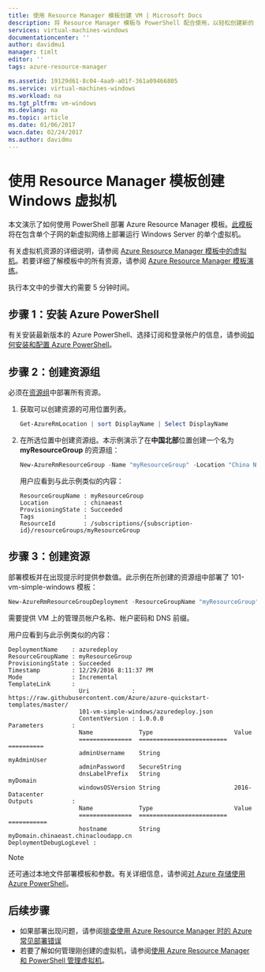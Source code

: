 ```yaml
---
title: 使用 Resource Manager 模板创建 VM | Microsoft Docs
description: 将 Resource Manager 模板与 PowerShell 配合使用，以轻松创建新的 Windows 虚拟机。
services: virtual-machines-windows
documentationcenter: ''
author: davidmu1
manager: timlt
editor: ''
tags: azure-resource-manager

ms.assetid: 19129d61-8c04-4aa9-a01f-361a09466805
ms.service: virtual-machines-windows
ms.workload: na
ms.tgt_pltfrm: vm-windows
ms.devlang: na
ms.topic: article
ms.date: 01/06/2017
wacn.date: 02/24/2017
ms.author: davidmu
---
```


# 使用 Resource Manager 模板创建 Windows 虚拟机

本文演示了如何使用 PowerShell 部署 Azure Resource Manager 模板。[此模板](https://raw.githubusercontent.com/Azure/azure-quickstart-templates/master/101-vm-simple-windows/azuredeploy.json)将在包含单个子网的新虚拟网络上部署运行 Windows Server 的单个虚拟机。

有关虚拟机资源的详细说明，请参阅 [Azure Resource Manager 模板中的虚拟机](./virtual-machines-windows-template-description.md)。若要详细了解模板中的所有资源，请参阅 [Azure Resource Manager 模板演练](../azure-resource-manager/resource-manager-template-walkthrough.md)。

执行本文中的步骤大约需要 5 分钟时间。

## 步骤 1：安装 Azure PowerShell
有关安装最新版本的 Azure PowerShell、选择订阅和登录帐户的信息，请参阅[如何安装和配置 Azure PowerShell](../powershell-install-configure.md)。

## 步骤 2：创建资源组
必须在[资源组](../azure-resource-manager/resource-group-overview.md)中部署所有资源。

1. 获取可以创建资源的可用位置列表。

    ```powershell
    Get-AzureRmLocation | sort DisplayName | Select DisplayName
    ```

2. 在所选位置中创建资源组。本示例演示了在**中国北部**位置创建一个名为 **myResourceGroup** 的资源组：

    ```powershell
    New-AzureRmResourceGroup -Name "myResourceGroup" -Location "China North"
    ```

    用户应看到与此示例类似的内容：

    ```
    ResourceGroupName : myResourceGroup
    Location          : chinaeast
    ProvisioningState : Succeeded
    Tags              :
    ResourceId        : /subscriptions/{subscription-id}/resourceGroups/myResourceGroup
    ```

## 步骤 3：创建资源
部署模板并在出现提示时提供参数值。此示例在所创建的资源组中部署了 101-vm-simple-windows 模板：

```powershell
New-AzureRmResourceGroupDeployment -ResourceGroupName "myResourceGroup" -TemplateUri "https://raw.githubusercontent.com/Azure/azure-quickstart-templates/master/101-vm-simple-windows/azuredeploy.json" 
```

需要提供 VM 上的管理员帐户名称、帐户密码和 DNS 前缀。

用户应看到与此示例类似的内容：

```
DeploymentName    : azuredeploy
ResourceGroupName : myResourceGroup
ProvisioningState : Succeeded
Timestamp         : 12/29/2016 8:11:37 PM
Mode              : Incremental
TemplateLink      :
                    Uri            : https://raw.githubusercontent.com/Azure/azure-quickstart-templates/master/
                    101-vm-simple-windows/azuredeploy.json
                    ContentVersion : 1.0.0.0
Parameters        :
                    Name             Type                       Value
                    ===============  =========================  ==========
                    adminUsername    String                     myAdminUser
                    adminPassword    SecureString
                    dnsLabelPrefix   String                     myDomain
                    windowsOSVersion String                     2016-Datacenter
Outputs           :
                    Name             Type                       Value
                    ===============  =========================  ===========
                    hostname         String                     myDomain.chinaeast.chinacloudapp.cn
DeploymentDebugLogLevel :
```

> [!NOTE]
还可通过本地文件部署模板和参数。有关详细信息，请参阅[对 Azure 存储使用 Azure PowerShell](../storage/storage-powershell-guide-full.md)。

## 后续步骤
* 如果部署出现问题，请参阅[排查使用 Azure Resource Manager 时的 Azure 常见部署错误](../azure-resource-manager/resource-manager-common-deployment-errors.md)
* 若要了解如何管理刚创建的虚拟机，请参阅[使用 Azure Resource Manager 和 PowerShell 管理虚拟机](./virtual-machines-windows-ps-manage.md)。

<!---HONumber=Mooncake_0220_2017-->
<!--Update_Description: wording update-->